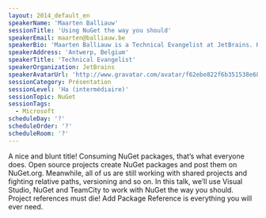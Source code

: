 ```yaml
---
layout: 2014_default_en
speakerName: 'Maarten Balliauw'
sessionTitle: 'Using NuGet the way you should'
speakerEmail: maarten@balliauw.be
speakerBio: 'Maarten Balliauw is a Technical Evangelist at JetBrains. His interests are all web: ASP.NET MVC, PHP and Windows Azure. Maarten also co-founded MyGet, hosting private NuGet feeds for teams. He''s a Microsoft Most Valuable Professional (MVP) for Windows Azure and an ASPInsider. He has published many articles in both PHP and .NET literature such as MSDN magazine and PHP architect. Maarten is a frequent speaker at various national and international events such as MIX (Las Vegas), TechDays, DPC, ... His blog can be found at http://blog.maartenballiauw.be.'
speakerAddress: 'Antwerp, Belgium'
speakerTitle: 'Technical Evangelist'
speakerOrganization: JetBrains
speakerAvatarUrl: 'http://www.gravatar.com/avatar/f62ebe822f6b351538e68cb2bbadefe9?size=200'
sessionCategory: Présentation
sessionLevel: 'Ha (intermédiaire)'
sessionTopic: NuGet
sessionTags:
  - Microsoft
scheduleDay: '?'
scheduleOrder: '?'
scheduleRoom: '?'
---
```


A nice and blunt title! Consuming NuGet packages, that’s what everyone does. Open source projects create NuGet packages and post them on NuGet.org. Meanwhile, all of us are still working with shared projects and fighting relative paths, versioning and so on. In this talk, we’ll use Visual Studio, NuGet and TeamCity to work with NuGet the way you should. Project references must die! Add Package Reference is everything you will ever need. 
